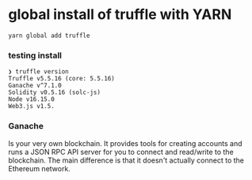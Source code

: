 # global install of truffle with YARN

```
yarn global add truffle
```

### testing install

```
❯ truffle version
Truffle v5.5.16 (core: 5.5.16)
Ganache v^7.1.0
Solidity v0.5.16 (solc-js)
Node v16.15.0
Web3.js v1.5.
```

### Ganache

Is your very own blockchain. It provides tools for creating accounts and runs a
JSON RPC API server for you to connect and read/write to the blockchain. The
main difference is that it doesn't actually connect to the Ethereum network.
